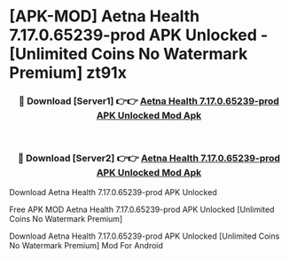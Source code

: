 # [APK-MOD] Aetna Health 7.17.0.65239-prod APK Unlocked - [Unlimited Coins No Watermark Premium] zt91x



<div align="center">
<h3>🔴 Download [Server1] 👉👉 <a href="https://momento.my/?title=Aetna_Health_7.17.0.65239-prod_APK_Unlocked">Aetna Health 7.17.0.65239-prod APK Unlocked Mod Apk</a></h3><br>

<h3>🔴 Download [Server2] 👉👉 <a href="https://momento.my/?title=Aetna_Health_7.17.0.65239-prod_APK_Unlocked">Aetna Health 7.17.0.65239-prod APK Unlocked Mod Apk</a></h3>
</div>



Download Aetna Health 7.17.0.65239-prod APK Unlocked 

Free APK MOD Aetna Health 7.17.0.65239-prod APK Unlocked [Unlimited Coins No Watermark Premium]

Download Aetna Health 7.17.0.65239-prod APK Unlocked [Unlimited Coins No Watermark Premium] Mod For Android
